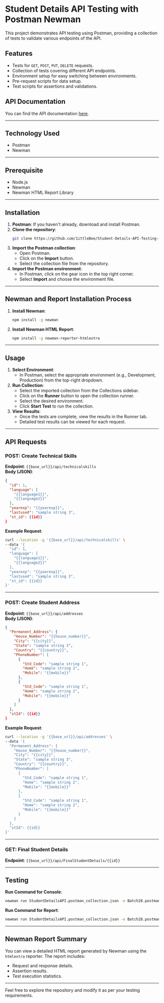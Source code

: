 # Student Details API Testing with Postman Newman

This project demonstrates API testing using Postman, providing a collection of tests to validate various endpoints of the API.

## Features

- Tests for `GET`, `POST`, `PUT`, `DELETE` requests.
- Collection of tests covering different API endpoints.
- Environment setup for easy switching between environments.
- Pre-request scripts for data setup.
- Test scripts for assertions and validations.

## API Documentation

You can find the API documentation [here](https://documenter.getpostman.com/view/38811366/2sAYBVjCg6).

---

## Technology Used

- Postman
- Newman

---

## Prerequisite

- Node.js
- Newman
- Newman HTML Report Library

---

## Installation

1. **Postman**: If you haven't already, download and install Postman.
2. **Clone the repository**:
   ```bash
   git clone https://github.com/1ittleBee/Student-Details-API-Testing-with-Postman-Newman.git
   ```
3. **Import the Postman collection**:
   - Open Postman.
   - Click on the **Import** button.
   - Select the collection file from the repository.
4. **Import the Postman environment**:
   - In Postman, click on the gear icon in the top right corner.
   - Select **Import** and choose the environment file.

---

## Newman and Report Installation Process

1. **Install Newman**:
   ```bash
   npm install -g newman
   ```
2. **Install Newman HTML Report**:
   ```bash
   npm install -g newman-reporter-htmlextra
   ```

---

## Usage

1. **Select Environment**:
   - In Postman, select the appropriate environment (e.g., Development, Production) from the top-right dropdown.
2. **Run Collection**:
   - Select the imported collection from the Collections sidebar.
   - Click on the **Runner** button to open the collection runner.
   - Select the desired environment.
   - Click **Start Test** to run the collection.
3. **View Results**:
   - Once the tests are complete, view the results in the Runner tab.
   - Detailed test results can be viewed for each request.

---

## API Requests

### POST: Create Technical Skills
**Endpoint**: `{{base_url}}/api/technicalskills`  
**Body (JSON)**:
```json
{
  "id": 1,
  "language": [
    "{{language1}}",
    "{{language2}}"
  ],
  "yearexp": "{{yearexp}}",
  "lastused": "sample string 3",
  "st_id": {{id}}
}
```
**Example Request**:
```bash
curl --location -g '{{base_url}}/api/technicalskills' \
--data '{
  "id": 1,
  "language": [
    "{{language1}}",
    "{{language2}}"
  ],
  "yearexp": "{{yearexp}}",
  "lastused": "sample string 3",
  "st_id": {{id}}
}'
```

---

### POST: Create Student Address
**Endpoint**: `{{base_url}}/api/addresses`  
**Body (JSON)**:
```json
{
  "Permanent_Address": {
    "House_Number": "{{house_number}}",
    "City": "{{city}}",
    "State": "sample string 3",
    "Country": "{{country}}",
    "PhoneNumber": [
      {
        "Std_Code": "sample string 1",
        "Home": "sample string 2",
        "Mobile": "{{mobile}}"
      },
      {
        "Std_Code": "sample string 1",
        "Home": "sample string 2",
        "Mobile": "{{mobile}}"
      }
    ]
  },
  "stId": {{id}}
}
```
**Example Request**:
```bash
curl --location -g '{{base_url}}/api/addresses' \
--data '{
  "Permanent_Address": {
    "House_Number": "{{house_number}}",
    "City": "{{city}}",
    "State": "sample string 3",
    "Country": "{{country}}",
    "PhoneNumber": [
      {
        "Std_Code": "sample string 1",
        "Home": "sample string 2",
        "Mobile": "{{mobile}}"
      },
      {
        "Std_Code": "sample string 1",
        "Home": "sample string 2",
        "Mobile": "{{mobile}}"
      }
    ]
  },
  "stId": {{id}}
}'
```

---

### GET: Final Student Details
**Endpoint**: `{{base_url}}/api/FinalStudentDetails/{{id}}`

---

## Testing

**Run Command for Console**:
```bash
newman run StudentDetailsAPI.postman_collection.json -e Batch28.postman_environment.json
```
**Run Command for Report**:
```bash
newman run StudentDetailsAPI.postman_collection.json -e Batch28.postman_environment.json -r cli,htmlextra
```

---

## Newman Report Summary
You can view a detailed HTML report generated by Newman using the `htmlextra` reporter. The report includes:
- Request and response details.
- Assertion results.
- Test execution statistics.

---

Feel free to explore the repository and modify it as per your testing requirements.
